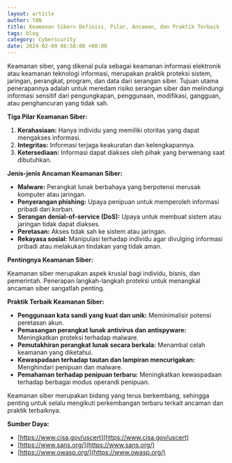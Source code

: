 ```yaml
---
layout: article
author: YAN
title: Keamanan Siber> Definisi, Pilar, Ancaman, dan Praktik Terbaik
tags: blog
category: Cyberscurity
date: 2024-02-09 06:58:00 +08:00
---
```

Keamanan siber, yang dikenal pula sebagai keamanan informasi elektronik atau keamanan teknologi informasi, merupakan praktik proteksi sistem, jaringan, perangkat, program, dan data dari serangan siber. Tujuan utama penerapannya adalah untuk meredam risiko serangan siber dan melindungi informasi sensitif dari pengungkapan, penggunaan, modifikasi, gangguan, atau penghancuran yang tidak sah.
<!--more-->
**Tiga Pilar Keamanan Siber:**

1. **Kerahasiaan:** Hanya individu yang memiliki otoritas yang dapat mengakses informasi.
2. **Integritas:** Informasi terjaga keakuratan dan kelengkapannya.
3. **Ketersediaan:** Informasi dapat diakses oleh pihak yang berwenang saat dibutuhkan.

**Jenis-jenis Ancaman Keamanan Siber:**

* **Malware:** Perangkat lunak berbahaya yang berpotensi merusak komputer atau jaringan.
* **Penyerangan phishing:** Upaya penipuan untuk memperoleh informasi pribadi dari korban.
* **Serangan denial-of-service (DoS):** Upaya untuk membuat sistem atau jaringan tidak dapat diakses.
* **Peretasan:** Akses tidak sah ke sistem atau jaringan.
* **Rekayasa sosial:** Manipulasi terhadap individu agar divulging informasi pribadi atau melakukan tindakan yang tidak aman.

**Pentingnya Keamanan Siber:**

Keamanan siber merupakan aspek krusial bagi individu, bisnis, dan pemerintah. Penerapan langkah-langkah proteksi untuk menangkal ancaman siber sangatlah penting.

**Praktik Terbaik Keamanan Siber:**

* **Penggunaan kata sandi yang kuat dan unik:** Meminimalisir potensi peretasan akun.
* **Pemasangan perangkat lunak antivirus dan antispyware:** Meningkatkan proteksi terhadap malware.
* **Pemutakhiran perangkat lunak secara berkala:** Menambal celah keamanan yang diketahui.
* **Kewaspadaan terhadap tautan dan lampiran mencurigakan:** Menghindari penipuan dan malware.
* **Pemahaman terhadap penipuan terbaru:** Meningkatkan kewaspadaan terhadap berbagai modus operandi penipuan.

Keamanan siber merupakan bidang yang terus berkembang, sehingga penting untuk selalu mengikuti perkembangan terbaru terkait ancaman dan praktik terbaiknya.

**Sumber Daya:**

* [https://www.cisa.gov/uscert](https://www.cisa.gov/uscert)
* [https://www.sans.org/](https://www.sans.org/)
* [https://www.owasp.org/](https://www.owasp.org/)


